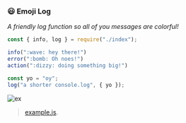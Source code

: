 ### :smiley: Emoji Log


*A friendly log function so all of you messages are colorful!*


```js
const { info, log } = require("./index");

info(":wave: hey there!")
error(":bomb: Oh noes!")
action(":dizzy: doing something big!")

const yo = "oy";
log("a shorter console.log", { yo });
```

![ex]

> [example.js](./example.js).


[ex]:https://shipusercontent.com/11f6e692a73e3b7e43c6e5e4c2852e67/Screen%20Shot%202017-10-18%20at%203.57.38%20PM.png
